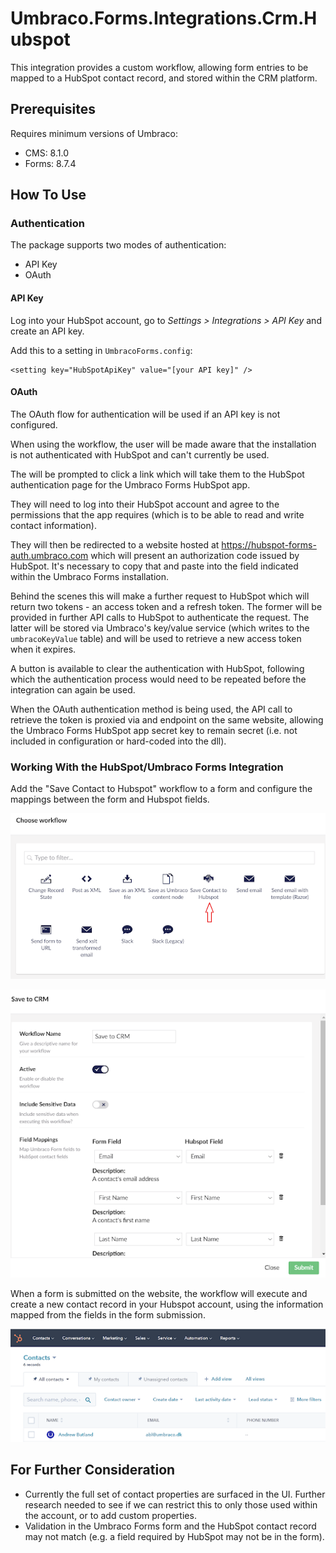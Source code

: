 # Umbraco.Forms.Integrations.Crm.Hubspot

This integration provides a custom workflow, allowing form entries to be mapped to a HubSpot contact record, and stored within the CRM platform.

## Prerequisites

Requires minimum versions of Umbraco:

- CMS: 8.1.0
- Forms: 8.7.4

## How To Use

### Authentication

The package supports two modes of authentication:

- API Key
- OAuth

#### API Key

Log into your HubSpot account, go to _Settings > Integrations > API Key_ and create an API key.

Add this to a setting in `UmbracoForms.config`:

```
<setting key="HubSpotApiKey" value="[your API key]" />
```

#### OAuth

The OAuth flow for authentication will be used if an API key is not configured.

When using the workflow, the user will be made aware that the installation is not authenticated with HubSpot and can't currently be used.

The will be prompted to click a link which will take them to the HubSpot authentication page for the Umbraco Forms HubSpot app.

They will need to log into their HubSpot account and agree to the permissions that the app requires (which is to be able to read and write contact information).

They will then be redirected to a website hosted at https://hubspot-forms-auth.umbraco.com which will present an authorization code issued by HubSpot. It's necessary to copy that and paste into the field indicated within the Umbraco Forms installation.

Behind the scenes this will make a further request to HubSpot which will return two tokens - an access token and a refresh token.  The former will be provided in further API calls to HubSpot to authenticate the request.  The latter will be stored via Umbraco's key/value service (which writes to the `umbracoKeyValue` table) and will be used to retrieve a new access token when it expires.

A button is available to clear the authentication with HubSpot, following which the authentication process would need to be repeated before the integration can again be used.

When the OAuth authentication method is being used, the API call to retrieve the token is proxied via and endpoint on the same website, allowing the Umbraco Forms HubSpot app secret key to remain secret (i.e. not included in configuration or hard-coded into the dll).

### Working With the HubSpot/Umbraco Forms Integration

Add the "Save Contact to Hubspot" workflow to a form and configure the mappings between the form and Hubspot fields.

![Select the HubSpot workflow](./img/select-workflow.png)

![Defining mappings](./img/mapping.png)

When a form is submitted on the website, the workflow will execute and create a new contact record in your Hubspot account, using the information mapped from the fields in the form submission.

![Hubspot contacts](./img/hubspot-contacts.png)

## For Further Consideration

- Currently the full set of contact properties are surfaced in the UI.  Further research needed to see if we can restrict this to only those used within the account, or to add custom properties.
- Validation in the Umbraco Forms form and the HubSpot contact record may not match (e.g. a field required by HubSpot may not be in the form).
